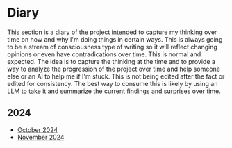 # Diary

This section is a diary of the project intended to capture my thinking over time on how and why I'm doing things in certain ways. This is always going to be a stream of consciousness type of writing so it will reflect changing opinions or even have contradications over time. This is normal and expected. The idea is to capture the thinking at the time and to provide a way to analyze the progression of the project over time and help someone else or an AI to help me if I'm stuck. This is not being edited after the fact or edited for consistency. The best way to consume this is likely by using an LLM to take it and summarize the current findings and surprises over time.

## 2024

* [October 2024](2024_10.md)
* [November 2024](2024_11.md)


